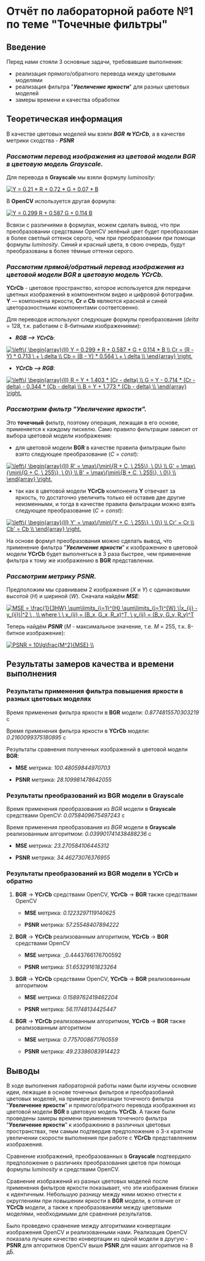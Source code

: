 # Отчёт по лабораторной работе №1 по теме "Точечные фильтры"

## Введение
Перед нами стояли 3 основные задачи, требовавшие выполнения:
* реализация прямого/обратного перевода между цветовыми моделями
* реализация фильтра "___Увеличение яркости___" для разных цветовых моделей
* замеры времени и качества обработки

## Теоретическая информация
В качестве цветовых моделей мы взяли ___BGR ⇆ YCrCb___, а в качестве метрики сходства - ___PSNR___
### _Рассмотим перевод изображения из цветовой модели __BGR__ в цветовую модель __Grayscale__._
Для перевода в __Grayscale__ мы взяли формулу _luminosity_:

<a href="https://www.codecogs.com/eqnedit.php?latex=Y&space;=&space;0.21&space;*&space;R&space;&plus;&space;0.72&space;*&space;G&space;&plus;&space;0.07&space;*&space;B" target="_blank"><img src="https://latex.codecogs.com/gif.latex?Y&space;=&space;0.21&space;*&space;R&space;&plus;&space;0.72&space;*&space;G&space;&plus;&space;0.07&space;*&space;B" title="Y = 0.21 * R + 0.72 * G + 0.07 * B" /></a>

В __OpenCV__ используется другая формула:

<a href="https://www.codecogs.com/eqnedit.php?latex=Y&space;=&space;0.299&space;R&space;&plus;&space;0.587&space;G&space;&plus;&space;0.114&space;B" target="_blank"><img src="https://latex.codecogs.com/gif.latex?Y&space;=&space;0.299&space;R&space;&plus;&space;0.587&space;G&space;&plus;&space;0.114&space;B" title="Y = 0.299 R + 0.587 G + 0.114 B" /></a>

Всвязи с различиями в формулах, можем сделать вывод, что при преобразовании средствами OpenCV зелёный цвет будет преобразован в более светлый оттенок серого, чем при преобразовании при помощи формулы _luminosity_. Синий и красный цвета, в свою очередь, будут преобразованы в более тёмные оттенки серого.
### _Рассмотим прямой/обратный перевод изображения из цветовой модели __BGR__ в цветовую модель __YCrCb__._
__YCrCb__ - цветовое пространство, которое используется для передачи цветных изображений в компонентном видео и цифровой фотографии.
__Y__ — компонента яркости, __Cr__ и __Cb__ являются красной и синей цветоразностными компонентами соответсвенно.

Для переводов используют следующие формулы преобразования (_delta_ = 128, т.к. работаем с 8-битными изображениями):

* ___RGB ⟶ YCrCb___:


<a href="https://www.codecogs.com/eqnedit.php?latex=\left\{&space;\begin{array}{ll}&space;Y&space;=&space;0.299&space;*&space;R&space;&plus;&space;0.587&space;*&space;G&space;&plus;&space;0.114&space;*&space;B&space;\\&space;Cr&space;=&space;(R&space;-&space;Y)&space;*&space;0.713&space;\&space;&plus;&space;\&space;delta&space;\\&space;Cb&space;=&space;(B&space;-&space;Y)&space;*&space;0.564&space;\&space;&plus;&space;\&space;delta&space;\\&space;\end{array}&space;\right." target="_blank"><img src="https://latex.codecogs.com/gif.latex?\left\{&space;\begin{array}{ll}&space;Y&space;=&space;0.299&space;*&space;R&space;&plus;&space;0.587&space;*&space;G&space;&plus;&space;0.114&space;*&space;B&space;\\&space;Cr&space;=&space;(R&space;-&space;Y)&space;*&space;0.713&space;\&space;&plus;&space;\&space;delta&space;\\&space;Cb&space;=&space;(B&space;-&space;Y)&space;*&space;0.564&space;\&space;&plus;&space;\&space;delta&space;\\&space;\end{array}&space;\right." title="\left\{ \begin{array}{ll} Y = 0.299 * R + 0.587 * G + 0.114 * B \\ Cr = (R - Y) * 0.713 \ + \ delta \\ Cb = (B - Y) * 0.564 \ + \ delta \\ \end{array} \right." /></a>

* ___YCrCb ⟶ RGB___:


<a href="https://www.codecogs.com/eqnedit.php?latex=\left\{&space;\begin{array}{ll}&space;R&space;=&space;Y&space;&plus;&space;1.403&space;*&space;(Cr&space;-&space;delta)&space;\\&space;G&space;=&space;Y&space;-&space;0.714&space;*&space;(Cr&space;-&space;delta)&space;-&space;0.344&space;*&space;(Cb&space;-&space;delta)&space;\\&space;B&space;=&space;Y&space;&plus;&space;1.773&space;*&space;(Cb&space;-&space;delta)&space;\\&space;\end{array}&space;\right." target="_blank"><img src="https://latex.codecogs.com/gif.latex?\left\{&space;\begin{array}{ll}&space;R&space;=&space;Y&space;&plus;&space;1.403&space;*&space;(Cr&space;-&space;delta)&space;\\&space;G&space;=&space;Y&space;-&space;0.714&space;*&space;(Cr&space;-&space;delta)&space;-&space;0.344&space;*&space;(Cb&space;-&space;delta)&space;\\&space;B&space;=&space;Y&space;&plus;&space;1.773&space;*&space;(Cb&space;-&space;delta)&space;\\&space;\end{array}&space;\right." title="\left\{ \begin{array}{ll} R = Y + 1.403 * (Cr - delta) \\ G = Y - 0.714 * (Cr - delta) - 0.344 * (Cb - delta) \\ B = Y + 1.773 * (Cb - delta) \\ \end{array} \right." /></a>

### _Рассмотрим фильтр "___Увеличение яркости___"._
Это __точечный__ фильтр, поэтому операция, лежащая в его основе, применяется к каждому пискелю. Само правило фильтрации зависит от выбора цветовой модели изображения:

* для цветовой модели __BGR__ в качестве правила фильтрации было взято следующее преобразование (_С_ = _const_):


<a href="https://www.codecogs.com/eqnedit.php?latex=\left\{&space;\begin{array}{ll}&space;R'&space;=&space;\max\{\min\{R&space;&plus;&space;C,&space;\&space;255\},&space;\&space;0\}&space;\\&space;G'&space;=&space;\max\{\min\{G&space;&plus;&space;C,&space;\&space;255\},&space;\&space;0\}&space;\\&space;B'&space;=&space;\max\{\min\{B&space;&plus;&space;C,&space;\&space;255\},&space;\&space;0\}&space;\\&space;\end{array}&space;\right." target="_blank"><img src="https://latex.codecogs.com/gif.latex?\left\{&space;\begin{array}{ll}&space;R'&space;=&space;\max\{\min\{R&space;&plus;&space;C,&space;\&space;255\},&space;\&space;0\}&space;\\&space;G'&space;=&space;\max\{\min\{G&space;&plus;&space;C,&space;\&space;255\},&space;\&space;0\}&space;\\&space;B'&space;=&space;\max\{\min\{B&space;&plus;&space;C,&space;\&space;255\},&space;\&space;0\}&space;\\&space;\end{array}&space;\right." title="\left\{ \begin{array}{ll} R' = \max\{\min\{R + C, \ 255\}, \ 0\} \\ G' = \max\{\min\{G + C, \ 255\}, \ 0\} \\ B' = \max\{\min\{B + C, \ 255\}, \ 0\} \\ \end{array} \right." /></a>

* так как в цветовой модели __YCrCb__ компонента __Y__ отвечает за яркость, то достаточно увеличить только её оставив две другие неизменными, и тогда в качестве правила фильтрации можно взять следующее преобразование ($С = const$):


<a href="https://www.codecogs.com/eqnedit.php?latex=\left\{&space;\begin{array}{ll}&space;Y'&space;=&space;\max\{\min\{Y&space;&plus;&space;C,&space;\&space;255\},&space;\&space;0\}&space;\\&space;Cr'&space;=&space;Cr&space;\\&space;Cb'&space;=&space;Cb&space;\\&space;\end{array}&space;\right." target="_blank"><img src="https://latex.codecogs.com/gif.latex?\left\{&space;\begin{array}{ll}&space;Y'&space;=&space;\max\{\min\{Y&space;&plus;&space;C,&space;\&space;255\},&space;\&space;0\}&space;\\&space;Cr'&space;=&space;Cr&space;\\&space;Cb'&space;=&space;Cb&space;\\&space;\end{array}&space;\right." title="\left\{ \begin{array}{ll} Y' = \max\{\min\{Y + C, \ 255\}, \ 0\} \\ Cr' = Cr \\ Cb' = Cb \\ \end{array} \right." /></a>

На основе формул преобразования можно сделать вывод, что применение фильтра "___Увеличение яркости___" к изображению в цветовой модели __YCrCb__ будет выполняться в 3 раза быстрее, чем применение фильтра к тому же изображению в __BGR__ представлении.

### _Рассмотрим метрику ___PSNR___._
Предположим мы сравниваем 2 изображения (_X_ и _Y_) с одинаковыми высотой (_H_) и шириной (_W_).
Сначала найдём ___MSE___:

<a href="https://www.codecogs.com/eqnedit.php?latex=MSE&space;=&space;\frac{1}{3HW}&space;\sum\limits_{i=1}^{H}&space;\sum\limits_{j=1}^{W}&space;\|x_{ij}&space;-&space;y_{ij}\|^2&space;\&space;,&space;\\&space;where&space;\&space;\&space;x_{ij}&space;=&space;(B_x,&space;G_x,&space;R_x)^T,&space;\&space;y_{ij}&space;=&space;(B_y,&space;G_y,&space;R_y)^T" target="_blank"><img src="https://latex.codecogs.com/gif.latex?MSE&space;=&space;\frac{1}{3HW}&space;\sum\limits_{i=1}^{H}&space;\sum\limits_{j=1}^{W}&space;\|x_{ij}&space;-&space;y_{ij}\|^2&space;\&space;,&space;\\&space;where&space;\&space;\&space;x_{ij}&space;=&space;(B_x,&space;G_x,&space;R_x)^T,&space;\&space;y_{ij}&space;=&space;(B_y,&space;G_y,&space;R_y)^T" title="MSE = \frac{1}{3HW} \sum\limits_{i=1}^{H} \sum\limits_{j=1}^{W} \|x_{ij} - y_{ij}\|^2 \ , \\ where \ \ x_{ij} = (B_x, G_x, R_x)^T, \ y_{ij} = (B_y, G_y, R_y)^T" /></a>

Теперь найдём ___PSNR___ (_M_ - максимальное значение, т.е. _M_ = 255, т.к. 8-битное изображение):


<a href="https://www.codecogs.com/eqnedit.php?latex=PSNR&space;=&space;10\lg\frac{M^2}{MSE}&space;\\" target="_blank"><img src="https://latex.codecogs.com/gif.latex?PSNR&space;=&space;10\lg\frac{M^2}{MSE}&space;\\" title="PSNR = 10\lg\frac{M^2}{MSE} \\" /></a>

## Результаты замеров качества и времени выполнения

### Результаты применения фильтра повышения яркости в разных цветовых моделях
Время применения фильтра яркости в __BGR__ модели: _0.8774815570303219_ с

Время применения фильтра яркости в __YCrCb__ модели: _0.2160099375180895_ с

Результаты сравнения полученных изображений в цветовой модели __BGR__:

* __MSE__ метрика: _100.48059844970703_

* __PSNR__ метрика: _28.109981478642055_

### Результаты преобразований из __BGR__ модели в __Grayscale__
Время применения преобразования из _BGR_ модели в __Grayscale__ cредствами OpenCV: _0.0758409675497243_ с

Время применения преобразования из _BGR_ модели в __Grayscale__ реализованным алгоритмом: _0.039901741438488236_ с

* __MSE__ метрика: _23.270584106445312_

* __PSNR__ метрика: _34.46273076376955_

### Результаты преобразований из __BGR__ модели в __YCrCb__ и обратно

1. __BGR__ -> __YCrCb__ средствами OpenCV, __YCrCb__ -> __BGR__ также средствами OpenCV

    * __MSE__ метрика: _0.1223297119140625_

    * __PSNR__ метрика: _57.25548407894222_

2. __BGR__ -> __YCrCb__ реализованным алгоритмом, __YCrCb__ -> __BGR__ средствами OpenCV

    * __MSE__ метрика: _0.4443766176700592

    * __PSNR__ метрика: _51.65329161823264_

3. __BGR__ -> __YCrCb__ средствами OpenCV, __YCrCb__ -> __BGR__ реализованным алгоритмом

    * __MSE__ метрика: _0.1589762419462204_

    * __PSNR__ метрика: _56.11748134425447_

4. __BGR__ -> __YCrCb__ реализованным алгоритмом, __YCrCb__ -> __BGR__ также реализованным алгоритмом

    * __MSE__ метрика: _0.7757008671760559_

   * __PSNR__ метрика: _49.23386083914423_

## Выводы
В ходе выполнения лабораторной работы нами были изучены основние идеи, 
лежащие в основе точечных фильтров и преобразобаний цветовых моделей, на примере реализации точечного фильтра "__Увеличение яркости__" и прямого/обратного перевода изображения из цветовой модели __BGR__ в цветовую модель __YCrCb__. А также были проведены замеры времени применения точечного фильтра "__Увеличение яркости__" к изображению в различных цветовых пространствах, тем самым подтвердив предположение о 3-х кратном увеличении скорости выполнения при работе с __YCrCb__ представлением изображения.

Сравнение изображений, преобразованных в __Grayscale__ подтвердило предположение о различиях преобразования цветов при помощи формулы _luminosity_ и средствами OpenCV.

Сравнение изображений из разных цветовых моделей после применения фильтров яркости показывает, что эти изображения близки к идентичным. Небольшую разницу между ними можно отнести к округлениям при повышении яркости в __BGR__ модели, в отличие от __YCrCb__ модели, а также к преобразованиям между цветовыми моделями, необходимыми для сравнения результатов.

Было проведено сравнение между алгоритмами конвертации изображения OpenCV и реализованными нами. Реализация OpenCV показала лучшее качество конвертации из одной модели в другую - __PSNR__ для алгоритмов OpenCV выше __PSNR__ для наших алгоритмов на 8 дБ.